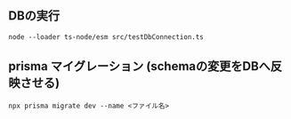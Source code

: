 
## DBの実行
```
node --loader ts-node/esm src/testDbConnection.ts
```

## prisma マイグレーション (schemaの変更をDBへ反映させる)
```
npx prisma migrate dev --name <ファイル名>
```
